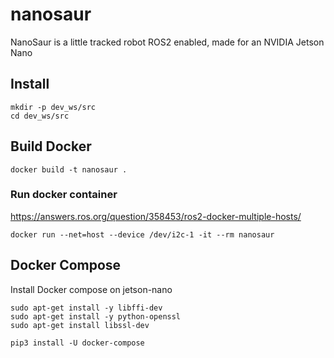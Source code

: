 # nanosaur

NanoSaur is a little tracked robot ROS2 enabled, made for an NVIDIA Jetson Nano

## Install
```
mkdir -p dev_ws/src
cd dev_ws/src 
```

## Build Docker

```
docker build -t nanosaur .
```

### Run docker container

https://answers.ros.org/question/358453/ros2-docker-multiple-hosts/

```
docker run --net=host --device /dev/i2c-1 -it --rm nanosaur
```

## Docker Compose

Install Docker compose on jetson-nano

```
sudo apt-get install -y libffi-dev
sudo apt-get install -y python-openssl
sudo apt-get install libssl-dev

pip3 install -U docker-compose
```
